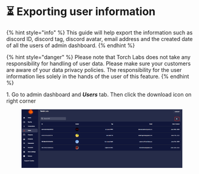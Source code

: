 # ⏳ Exporting user information

{% hint style="info" %}
This guide will help export the information such as discord ID, discord tag, discord avatar, email address and the created date of all the users of admin dashboard.
{% endhint %}

{% hint style="danger" %}
Please note that Torch Labs does not take any responsibility for handling of user data. Please make sure your customers are aware of your data privacy policies. The responsibility for the user information lies solely in the hands of the user of this feature.
{% endhint %}

​1. Go to admin dashboard and _**Users**_ tab. Then click the download icon on right corner

<figure><img src="../.gitbook/assets/2 (9).png" alt=""><figcaption></figcaption></figure>

